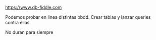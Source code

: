 https://www.db-fiddle.com

Podemos probar en linea distintas bbdd.
Crear tablas y lanzar queries contra ellas.

No duran para siempre

